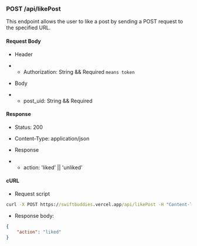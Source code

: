 ### POST /api/likePost

This endpoint allows the user to like a post by sending a POST request to the specified URL.

#### Request Body

- Header
- - Authorization: String && Required `means token`

- Body
- - post_uid: String && Required

#### Response

- Status: 200
    
- Content-Type: application/json
    
- Response
- - action: 'liked' || 'unliked'


#### cURL

- Request script
```cmd
curl -X POST https://swiftbuddies.vercel.app/api/likePost -H "Content-Type: application/json" -d '{"token": "your_token", "post_uid": "05eabbf9-3459-49c1-b739-38db6d278172"}' -s | jq .  
```

- Response body:
```json
{
    "action": "liked"
}
```